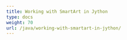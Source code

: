 ```yaml
---
title: Working with SmartArt in Jython
type: docs
weight: 70
url: /java/working-with-smartart-in-jython/
---
```


